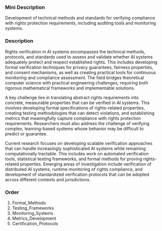 ### Mini Description

Development of technical methods and standards for verifying compliance with rights protection requirements, including auditing tools and monitoring systems.

### Description

Rights verification in AI systems encompasses the technical methods, protocols, and standards used to assess and validate whether AI systems adequately protect and respect established rights. This includes developing formal verification techniques for privacy guarantees, fairness properties, and consent mechanisms, as well as creating practical tools for continuous monitoring and compliance assessment. The field bridges theoretical computer science with practical engineering challenges, requiring both rigorous mathematical frameworks and implementable solutions.

A key challenge lies in translating abstract rights requirements into concrete, measurable properties that can be verified in AI systems. This involves developing formal specifications of rights-related properties, creating testing methodologies that can detect violations, and establishing metrics that meaningfully capture compliance with rights protection requirements. Researchers must also address the challenge of verifying complex, learning-based systems whose behavior may be difficult to predict or guarantee.

Current research focuses on developing scalable verification approaches that can handle increasingly sophisticated AI systems while remaining computationally tractable. This includes work on automated verification tools, statistical testing frameworks, and formal methods for proving rights-related properties. Emerging areas of investigation include verification of distributed AI systems, runtime monitoring of rights compliance, and development of standardized verification protocols that can be adopted across different contexts and jurisdictions.

### Order

1. Formal_Methods
2. Testing_Frameworks
3. Monitoring_Systems
4. Metrics_Development
5. Certification_Protocols

